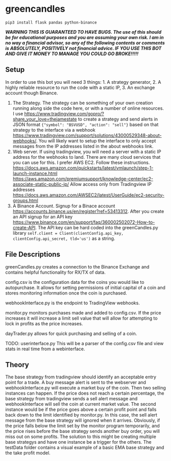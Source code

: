 # greencandles

```pip3 install flask pandas python-binance```

***WARNING THIS IS GUARANTEED TO HAVE BUGS.
The use of this should be for educational purposes and you are assuming your own risk. I am in no way a financial advisor, so any of the following contents or comments is ABSOLUTELY, POSITIVELY not financial advice. IF YOU USE THIS BOT AND GIVE IT MONEY TO MANAGE YOU COULD GO BROKE!!!!!***

## Setup

In order to use this bot you will need 3 things: 1. A strategy generator, 2. A highly reliable resource to run the code with a static IP, 3. An exchange account though Binance.

1. The Strategy.
	The strategy can be something of your own creation running along side the code here, or with a number of online resources. I use https://www.tradingview.com/gopro/?share_your_love=thejamestate to create a strategy and send alerts in JSON format ```{"symbol": "BSVUSD", "action": "sell"}``` based on that strategy to the interface via a webhook https://www.tradingview.com/support/solutions/43000529348-about-webhooks/. You will likely want to setup the interface to only accept messages from the IP addresses listed in the about webhooks link.
2. Web server.
	If using tradingview, you will need a server with a static IP address for the webhooks to land. There are many cloud services that you can use for this. I prefer AWS EC2. Follow these instructions.
	https://docs.aws.amazon.com/quickstarts/latest/vmlaunch/step-1-launch-instance.html
	https://aws.amazon.com/premiumsupport/knowledge-center/ec2-associate-static-public-ip/
	Allow access only from Tradingview IP addresses
	https://docs.aws.amazon.com/AWSEC2/latest/UserGuide/ec2-security-groups.html
3. A Binance Account.
	Signup for a Binace account https://accounts.binance.us/en/register?ref=53413312. 
	After you create an API signup for an API key https://www.binance.com/en/support/faq/360002502072-How-to-create-API. The API key can be hard coded into the greenCandles.py library 
	```self.client = Client(clientConfig.api_key, clientConfig.api_secret, tld='us')``` as a string.

## File Descriptions

greenCandles.py creates a connection to the Binance Exchange and contains helpful functionality for RX/TX of data.

config.csv is the configuration data for the coins you would like to autopurchase. It allows for setting permissions of initial capital of a coin and stores monitoring information once the coin is purchased.

webhookInterface.py is the endpoint to TradingView webhooks. 

monitor.py monitors purchases made and added to config.csv. If the price increases it will increase a limit sell value that will allow for attempting to lock in profits as the price increases. 

dayTrader.py allows for quick purchasing and selling of a coin.

TODO: userinterface.py This will be a parser of the config.csv file and view stats in real time from a webinterface.

## Theory

The base strategy from tradingview should identify an acceptable entry point for a trade. A buy message alert is sent to the webserver and webhookInterface.py will execute a market buy of the coin. Then two selling instances can happen. If the price does not reach a certain percentage, the base strategy from tradingview sends a sell alert message and webhookInterface will sell the coin at current market value. The second instance would be if the price goes above a certain profit point and falls back down to the limit identified by monitor.py. In this case, the sell alert message from the base strategy will ignored when it arrives. Obviously, if the price falls below the limit set by the monitor program temporarily, and the price rises before the base strategy sends another buy order, you will miss out on some profits. The solution to this might be creating multiple base strategys and have one instance be a trigger for the others. The testData folder contains a visual example of a basic EMA base strategy and the take profit model. 